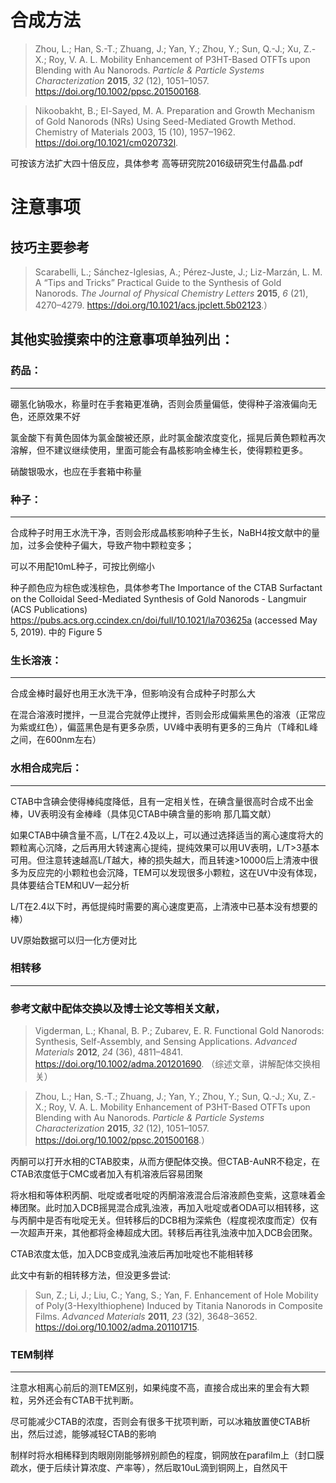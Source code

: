 合成方法
========

> Zhou, L.; Han, S.-T.; Zhuang, J.; Yan, Y.; Zhou, Y.; Sun, Q.-J.; Xu, Z.-X.; Roy,
V. A. L. Mobility Enhancement of P3HT-Based OTFTs upon Blending with Au
Nanorods. *Particle & Particle Systems Characterization* **2015**, *32* (12),
1051–1057. <https://doi.org/10.1002/ppsc.201500168>.

> Nikoobakht, B.; El-Sayed, M. A. Preparation and Growth Mechanism of Gold
Nanorods (NRs) Using Seed-Mediated Growth Method. Chemistry of Materials 2003,
15 (10), 1957–1962. <https://doi.org/10.1021/cm020732l>.

可按该方法扩大四十倍反应，具体参考 高等研究院2016级研究生付晶晶.pdf

注意事项
========

技巧主要参考
------------

> Scarabelli, L.; Sánchez-Iglesias, A.; Pérez-Juste, J.; Liz-Marzán, L. M. A “Tips
and Tricks” Practical Guide to the Synthesis of Gold Nanorods. *The Journal of
Physical Chemistry Letters* **2015**, *6* (21), 4270–4279.
<https://doi.org/10.1021/acs.jpclett.5b02123>.）

其他实验摸索中的注意事项单独列出：
----------------------------------

### 药品：
------

硼氢化钠吸水，称量时在手套箱更准确，否则会质量偏低，使得种子溶液偏向无色，还原效果不好

氯金酸下有黄色固体为氯金酸被还原，此时氯金酸浓度变化，摇晃后黄色颗粒再次溶解，但不建议继续使用，里面可能会有晶核影响金棒生长，使得颗粒更多。

硝酸银吸水，也应在手套箱中称量

### 种子：
------

合成种子时用王水洗干净，否则会形成晶核影响种子生长，NaBH4按文献中的量加，过多会使种子偏大，导致产物中颗粒变多；

可以不用配10mL种子，可按比例缩小

种子颜色应为棕色或浅棕色，具体参考The Importance of the CTAB Surfactant on the Colloidal Seed-Mediated Synthesis of Gold Nanorods - Langmuir (ACS Publications) <https://pubs.acs.org.ccindex.cn/doi/full/10.1021/la703625a> (accessed May 5, 2019). 中的 Figure 5

### 生长溶液：
----------

合成金棒时最好也用王水洗干净，但影响没有合成种子时那么大

在混合溶液时搅拌，一旦混合完就停止搅拌，否则会形成偏紫黑色的溶液（正常应为紫或红色），偏蓝黑色是有更多杂质，UV峰中表明有更多的三角片（T峰和L峰之间，在600nm左右）

### 水相合成完后：
--------------

CTAB中含碘会使得棒纯度降低，且有一定相关性，在碘含量很高时合成不出金棒，UV表明没有金棒峰（具体见CTAB中碘含量的影响 那几篇文献）

如果CTAB中碘含量不高，L/T在2.4及以上，可以通过选择适当的离心速度将大的颗粒离心沉降，之后再用大转速离心提纯，提纯效果可以用UV表明，L/T\>3基本可用。但注意转速越高L/T越大，棒的损失越大，而且转速\>10000后上清液中很多为反应完的小颗粒也会沉降，TEM可以发现很多小颗粒，这在UV中没有体现，具体要结合TEM和UV一起分析

L/T在2.4以下时，再低提纯时需要的离心速度更高，上清液中已基本没有想要的棒）

UV原始数据可以归一化方便对比

### 相转移
------

### 参考文献中配体交换以及博士论文等相关文献，

>   Vigderman, L.; Khanal, B. P.; Zubarev, E. R. Functional Gold Nanorods: Synthesis, Self-Assembly, and Sensing Applications. *Advanced Materials* **2012**, *24* (36), 4811–4841. <https://doi.org/10.1002/adma.201201690>.
>（综述文章，讲解配体交换相关）

> Zhou, L.; Han, S.-T.; Zhuang, J.; Yan, Y.; Zhou, Y.; Sun, Q.-J.; Xu, Z.-X.; Roy, V. A. L. Mobility Enhancement of P3HT-Based OTFTs upon Blending with Au Nanorods. *Particle & Particle Systems Characterization* **2015**, *32* (12), 1051–1057. <https://doi.org/10.1002/ppsc.201500168>.） 

丙酮可以打开水相的CTAB胶束，从而方便配体交换。但CTAB-AuNR不稳定，在CTAB浓度低于CMC或者加入有机溶液后容易团聚

将水相和等体积丙酮、吡啶或者吡啶的丙酮溶液混合后溶液颜色变紫，这意味着金棒团聚。此时加入DCB摇晃混合成乳浊液，再加入吡啶或者ODA可以相转移，这与丙酮中是否有吡啶无关。但转移后的DCB相为深紫色（程度视浓度而定）仅有一次超声开来，其他都将金棒超成大团。转移后再往乳浊液中加入DCB会团聚。

CTAB浓度太低，加入DCB变成乳浊液后再加吡啶也不能相转移 



此文中有新的相转移方法，但没更多尝试:

> Sun, Z.; Li, J.; Liu, C.; Yang, S.; Yan, F. Enhancement of Hole Mobility of Poly(3-Hexylthiophene) Induced by Titania Nanorods in Composite Films. *Advanced Materials* **2011**, *23* (32), 3648–3652. <https://doi.org/10.1002/adma.201101715>.

### TEM制样
-------

注意水相离心前后的测TEM区别，如果纯度不高，直接合成出来的里会有大颗粒，另外还会有CTAB干扰判断。

尽可能减少CTAB的浓度，否则会有很多干扰项判断，可以冰箱放置使CTAB析出，然后过滤，能够减轻CTAB的影响

制样时将水相稀释到肉眼刚刚能够辨别颜色的程度，铜网放在parafilm上（封口膜疏水，便于后续计算浓度、产率等），然后取10uL滴到铜网上，自然风干
